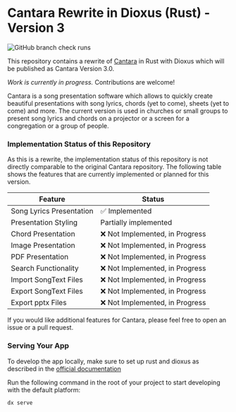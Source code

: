 # Cantara Rewrite in Dioxus (Rust) - Version 3
![GitHub branch check runs](https://img.shields.io/github/check-runs/CantaraProject/cantara/master)

This repository contains a rewrite of [Cantara](https://github.com/reckel-jm/cantara) in Rust with Dioxus which will be published as Cantara Version 3.0.

*Work is currently in progress.* Contributions are welcome!

Cantara is a song presentation software which allows to quickly create beautiful presentations with song lyrics, chords (yet to come), sheets (yet to come) and more. The current version is used in churches or small groups to present song lyrics and chords on a projector or a screen for a congregation or a group of people.

### Implementation Status of this Repository

As this is a rewrite, the implementation status of this repository is not directly comparable to the original Cantara repository. The following table shows the features that are currently implemented or planned for this version.

| Feature | Status |
| --- | --- |
| Song Lyrics Presentation | ✅ Implemented |
| Presentation Styling | Partially implemented |
| Chord Presentation | ❌ Not Implemented, in Progress |
| Image Presentation | ❌ Not Implemented, in Progress |
| PDF Presentation | ❌ Not Implemented, in Progress |
| Search Functionality | ❌ Not Implemented, in Progress |
| Import SongText Files | ❌ Not Implemented, in Progress |
| Export SongText Files | ❌ Not Implemented, in Progress |
| Export pptx Files | ❌ Not Implemented, in Progress |

If you would like additional features for Cantara, please feel free to open an issue or a pull request.

### Serving Your App

To develop the app locally, make sure to set up rust and dioxus as described in the [official documentation](https://dioxuslabs.com/learn/0.6/getting_started/#)

Run the following command in the root of your project to start developing with the default platform:

```bash
dx serve
```
